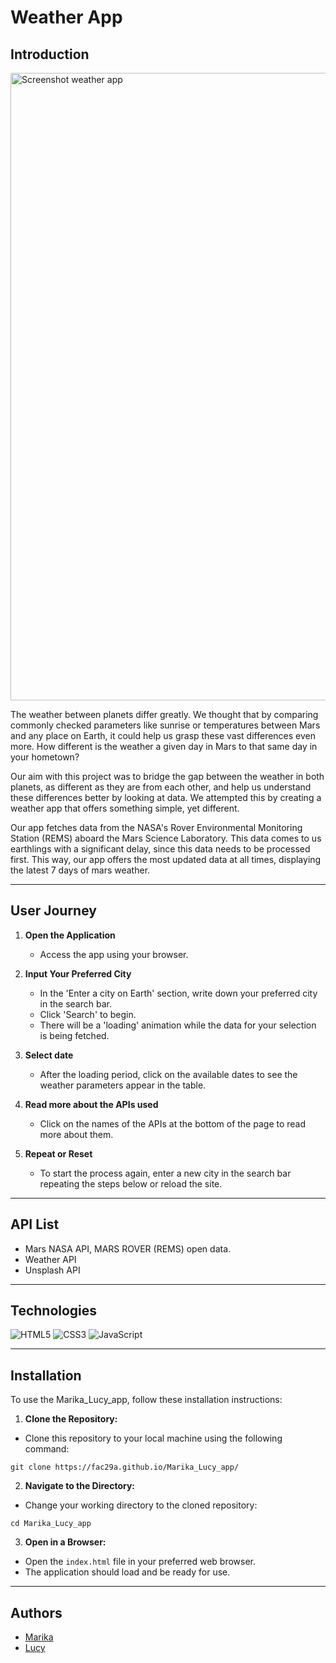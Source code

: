 # Weather App

## Introduction

<img width="1004" alt="Screenshot weather app" src="https://github.com/FAC29A/Marika_Lucy_app/assets/126022615/155ff19e-dad9-4bf4-b8b6-8135af7da9d6">



The weather between planets differ greatly. We thought that by comparing commonly checked parameters like sunrise or temperatures between Mars and any place on Earth, it could help us grasp these vast differences even more. How different is the weather a given day in Mars to that same day in your hometown? 

Our aim with this project was to bridge the gap between the weather in both planets, as different as they are from each other, and help us understand these differences better by looking at data. We attempted this by creating a weather app that offers something simple, yet different. 

Our app fetches data from the NASA's Rover Environmental Monitoring Station (REMS) aboard the Mars Science Laboratory. This data comes to us earthlings with a significant delay, since this data needs to be processed first. This way, our app offers the most updated data at all times, displaying the latest 7 days of mars weather. 



---

## User Journey

1. **Open the Application**
   - Access the app using your browser.

2. **Input Your Preferred City**
   - In the 'Enter a city on Earth' section, write down your preferred city in the search bar.
   - Click 'Search' to begin.
   - There will be a 'loading' animation while the data for your selection is being fetched.

3. **Select date**
   - After the loading period, click on the available dates to see the weather parameters appear in the table.

4. **Read more about the APIs used**
   - Click on the names of the APIs at the bottom of the page to read more about them.

5. **Repeat or Reset**
   - To start the process again, enter a new city in the search bar repeating the steps below or reload the site. 

---

## API List

- Mars NASA API, MARS ROVER (REMS) open data.
- Weather API
- Unsplash API

---

## Technologies

![HTML5](https://img.shields.io/badge/html5-%23E34F26.svg?style=for-the-badge&logo=html5&logoColor=white) 
![CSS3](https://img.shields.io/badge/css3-%231572B6.svg?style=for-the-badge&logo=css3&logoColor=white) 
![JavaScript](https://img.shields.io/badge/javascript-%23323330.svg?style=for-the-badge&logo=javascript&logoColor=%23F7DF1E)

---

## Installation

To use the Marika_Lucy_app, follow these installation instructions:

1. **Clone the Repository:**
- Clone this repository to your local machine using the following command:
```
git clone https://fac29a.github.io/Marika_Lucy_app/
```

2. **Navigate to the Directory:**
- Change your working directory to the cloned repository:
```
cd Marika_Lucy_app
```

3. **Open in a Browser:**
- Open the `index.html` file in your preferred web browser.
- The application should load and be ready for use.

---

## Authors

- [Marika](https://github.com/MarikaBBB)
- [Lucy](https://github.com/lucfercas)





